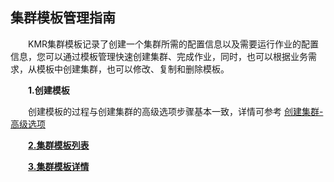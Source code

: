 ## 集群模板管理指南

　　KMR集群模板记录了创建一个集群所需的配置信息以及需要运行作业的配置信息，您可以通过模板管理快速创建集群、完成作业，同时，也可以根据业务需求，从模板中创建集群，也可以修改、复制和删除模板。

　　**1.创建模板**
  
　　创建模板的过程与创建集群的高级选项步骤基本一致，详情可参考 [创建集群-高级选项](chuang_jian_ji_qun_gao_ji_xuan_xiang.md)

　　[**2.集群模板列表**](ji_qun_mu_ban_lie_biao.md)

　　[**3.集群模板详情**](ji_qun_mu_ban_xiang_qing.md)
  
 